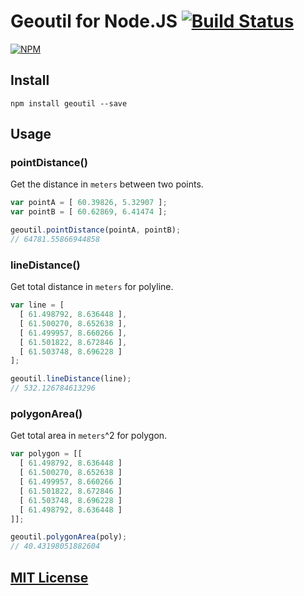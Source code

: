 Geoutil for Node.JS [![Build Status](https://drone.io/github.com/Turistforeningen/node-geoutil/status.png)](https://drone.io/github.com/Turistforeningen/node-geoutil/latest)
===================

[![NPM](https://nodei.co/npm/geoutil.png?downloads=true)](https://www.npmjs.com/package/geoutil)

## Install

```
npm install geoutil --save
```

## Usage

### pointDistance()

Get the distance in `meters` between two points.

```javascript
var pointA = [ 60.39826, 5.32907 ];
var pointB = [ 60.62869, 6.41474 ];

geoutil.pointDistance(pointA, pointB);
// 64781.55866944858
```

### lineDistance()

Get total distance in `meters` for polyline.

```javascript
var line = [
  [ 61.498792, 8.636448 ],
  [ 61.500270, 8.652638 ],
  [ 61.499957, 8.660266 ],
  [ 61.501822, 8.672846 ],
  [ 61.503748, 8.696228 ]
];

geoutil.lineDistance(line);
// 532.126784613296
```

### polygonArea()

Get total area in `meters`^2 for polygon.

```javascript
var polygon = [[
  [ 61.498792, 8.636448 ]
  [ 61.500270, 8.652638 ]
  [ 61.499957, 8.660266 ]
  [ 61.501822, 8.672846 ]
  [ 61.503748, 8.696228 ]
  [ 61.498792, 8.636448 ]
]];

geoutil.polygonArea(poly);
// 40.43198051882604
```

## [MIT License](https://raw.githubusercontent.com/Turistforeningen/node-geoutil/master/LICENSE)


